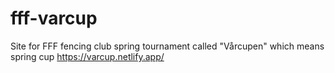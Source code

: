 # fff-varcup
Site for FFF fencing club spring tournament called "Vårcupen" which means spring cup
https://varcup.netlify.app/
